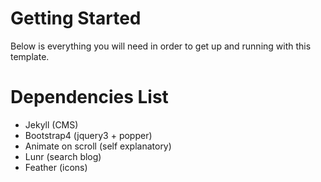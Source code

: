 # Getting Started

Below is everything you will need in order to get up and running with this template. 

# Dependencies List

- Jekyll (CMS)
- Bootstrap4 (jquery3 + popper)
- Animate on scroll (self explanatory)
- Lunr (search blog)
- Feather (icons)

